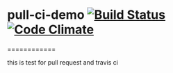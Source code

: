# pull-ci-demo [![Build Status](https://travis-ci.org/pxie/pull-ci-demo.png?branch=master)](https://travis-ci.org/pxie/pull-ci-demo) [![Code Climate](https://codeclimate.com/github/pxie/pull-ci-demo.png)](https://codeclimate.com/github/pxie/pull-ci-demo)
============

this is test for  pull request and travis ci
